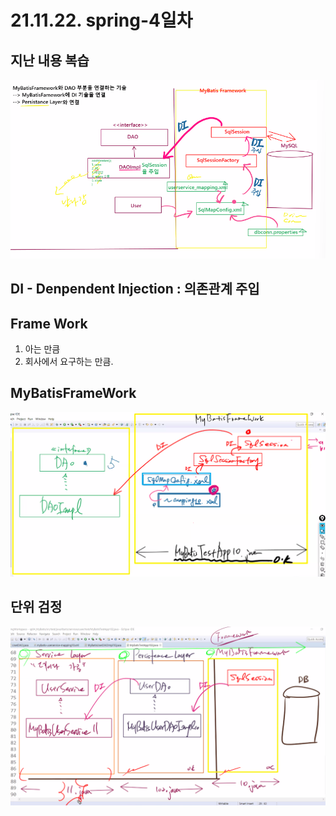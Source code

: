 # 21.11.22. spring-4일차

## 지난 내용 복습

![](./image/1122-01.png)

## DI - Denpendent Injection : 의존관계 주입

## Frame Work

1. 아는 만큼
2. 회사에서 요구하는 만큼.

## MyBatisFrameWork

![](./image/1122-02.png)

## 단위 검정

![](./image/1122-03.png)
